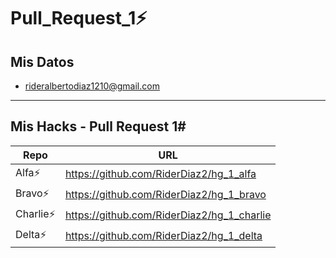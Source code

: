 # Pull_Request_1⚡
## Mis Datos

- rideralbertodiaz1210@gmail.com

<hr>

## Mis Hacks - Pull Request 1#

| Repo | URL |
| ------ | ------ |
| Alfa⚡ | https://github.com/RiderDiaz2/hg_1_alfa |
| Bravo⚡ | https://github.com/RiderDiaz2/hg_1_bravo|
| Charlie⚡ | https://github.com/RiderDiaz2/hg_1_charlie |
| Delta⚡ | https://github.com/RiderDiaz2/hg_1_delta |
